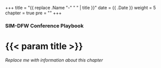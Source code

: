 +++
title = "{{ replace .Name "-" " " | title }}"
date = {{ .Date }}
weight = 5
chapter = true
pre = ""
+++

### SIM-DFW Conference Playbook

# {{< param title >}}

_Replace me with information about this chapter_
